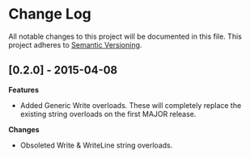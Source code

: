 # Change Log
All notable changes to this project will be documented in this file.
This project adheres to [Semantic Versioning](http://semver.org/).

## [0.2.0] - 2015-04-08
**Features**
 - Added Generic Write overloads. These will completely replace the existing string overloads
 on the first MAJOR release.

**Changes**
 - Obsoleted Write & WriteLine string overloads.
